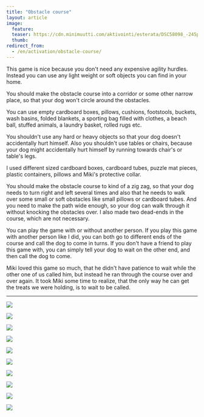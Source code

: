 ```yaml
---
title: "Obstacle course"
layout: article
image:
  feature:
  teaser: https://cdn.minimuutti.com/aktivointi/esterata/DSC58098_-245px.jpg
  thumb:
redirect_from:
  - /en/activation/obstacle-course/
---
```


This game is nice because you don't need any expensive agility hurdles. Instead you can use any light weight or soft objects you can find in your home.

You should make the obstacle course into a corridor or some other narrow place, so that your dog won't circle around the obstacles.

You can use empty cardboard boxes, pillows, cushions, footstools, buckets, wash basins, folded blankets, a sporting bag filled with clothes, a beach ball, stuffed animals, a laundry basket, rolled rugs etc.

You shouldn't use any hard or heavy objects so that your dog doesn't accidentally hurt himself. Also you shouldn't use tables or chairs, because your dog might accidentally hurt himself by running towards chair's or table's legs.

I used different sized cardboard boxes, cardboard tubes, puzzle mat pieces, plastic containers, pillows and Miki's protective collar.

You should make the obstacle course to kind of a zig zag, so that your dog needs to turn right and left several times and also that he needs to walk over some small or soft obstacles like small pillows or cardboard tubes. And you need to make the path wide enough, so your dog can walk through it without knocking the obstacles over. I also made two dead-ends in the course, which are not necessary.

You can play the game with or without another person. If you play this game with another person like I did, you can both go to different ends of the course and call the dog to come in turns. If you don't have a friend to play this game with, you can simply tell your dog to wait on the other end, and then call the dog to come.

Miki loved this game so much, that he didn't have patience to wait while the other one of us called him, but instead he ran through the course over and over again. It took Miki some time to realize, that the only way he can get the treats we were holding, is to wait to be called.

---

![](https://cdn.minimuutti.com/aktivointi/esterata/DSC58098_-800px.jpg)

![](https://cdn.minimuutti.com/aktivointi/esterata/DSC58046-800px.jpg)

![](https://cdn.minimuutti.com/aktivointi/esterata/DSC58047-800px.jpg)

![](https://cdn.minimuutti.com/aktivointi/esterata/DSC57978-800px.jpg)

![](https://cdn.minimuutti.com/aktivointi/esterata/DSC57985-800px.jpg)

![](https://cdn.minimuutti.com/aktivointi/esterata/DSC58011-800px.jpg)

![](https://cdn.minimuutti.com/aktivointi/esterata/DSC57944-800px.jpg)

![](https://cdn.minimuutti.com/aktivointi/esterata/DSC57946-800px.jpg)

![](https://cdn.minimuutti.com/aktivointi/esterata/DSC57964-800px.jpg)

![](https://cdn.minimuutti.com/aktivointi/esterata/DSC57968-800px.jpg)
